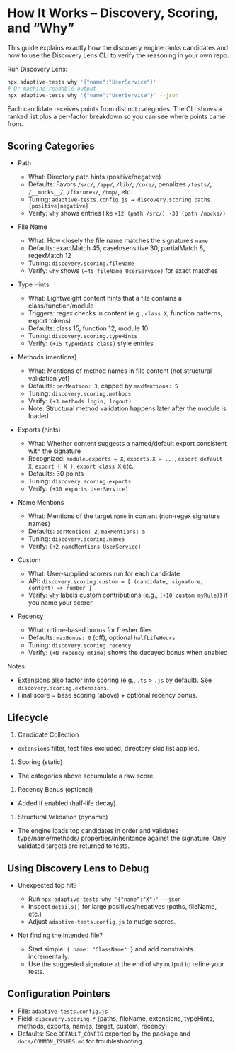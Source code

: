 # How It Works – Discovery, Scoring, and “Why”

This guide explains exactly how the discovery engine ranks candidates and how to
use the Discovery Lens CLI to verify the reasoning in your own repo.

Run Discovery Lens:

```bash
npx adaptive-tests why '{"name":"UserService"}'
# Or machine‑readable output
npx adaptive-tests why '{"name":"UserService"}' --json
```

Each candidate receives points from distinct categories. The CLI shows a
ranked list plus a per‑factor breakdown so you can see where points came from.

## Scoring Categories

- Path
  - What: Directory path hints (positive/negative)
  - Defaults: Favors `/src/`, `/app/`, `/lib/`, `/core/`; penalizes `/tests/`,
    `/__mocks__/`, `/fixtures/`, `/tmp/`, etc.
  - Tuning: `adaptive-tests.config.js → discovery.scoring.paths.{positive|negative}`
  - Verify: `why` shows entries like `+12 (path /src/)`, `-30 (path /mocks/)`

- File Name
  - What: How closely the file name matches the signature’s `name`
  - Defaults: exactMatch 45, caseInsensitive 30, partialMatch 8, regexMatch 12
  - Tuning: `discovery.scoring.fileName`
  - Verify: `why` shows `(+45 fileName UserService)` for exact matches

- Type Hints
  - What: Lightweight content hints that a file contains a class/function/module
  - Triggers: regex checks in content (e.g., `class X`, function patterns, export tokens)
  - Defaults: class 15, function 12, module 10
  - Tuning: `discovery.scoring.typeHints`
  - Verify: `(+15 typeHints class)` style entries

- Methods (mentions)
  - What: Mentions of method names in file content (not structural validation yet)
  - Defaults: `perMention: 3`, capped by `maxMentions: 5`
  - Tuning: `discovery.scoring.methods`
  - Verify: `(+3 methods login, logout)`
  - Note: Structural method validation happens later after the module is loaded

- Exports (hints)
  - What: Whether content suggests a named/default export consistent with the signature
  - Recognized: `module.exports = X`, `exports.X = ...`, `export default X`,
    `export { X }`, `export class X` etc.
  - Defaults: 30 points
  - Tuning: `discovery.scoring.exports`
  - Verify: `(+30 exports UserService)`

- Name Mentions
  - What: Mentions of the target `name` in content (non‑regex signature names)
  - Defaults: `perMention: 2`, `maxMentions: 5`
  - Tuning: `discovery.scoring.names`
  - Verify: `(+2 nameMentions UserService)`

- Custom
  - What: User‑supplied scorers run for each candidate
  - API: `discovery.scoring.custom = [ (candidate, signature, content) => number ]`
  - Verify: `why` labels custom contributions (e.g., `(+10 custom myRule)`) if you name your scorer

- Recency
  - What: mtime‑based bonus for fresher files
  - Defaults: `maxBonus: 0` (off), optional `halfLifeHours`
  - Tuning: `discovery.scoring.recency`
  - Verify: `(+N recency mtime)` shows the decayed bonus when enabled

Notes:

- Extensions also factor into scoring (e.g., `.ts` > `.js` by default). See
  `discovery.scoring.extensions`.
- Final score = base scoring (above) + optional recency bonus.

## Lifecycle

1. Candidate Collection

- `extensions` filter, test files excluded, directory skip list applied.

1. Scoring (static)

- The categories above accumulate a raw score.

1. Recency Bonus (optional)

- Added if enabled (half‑life decay).

1. Structural Validation (dynamic)

- The engine loads top candidates in order and validates type/name/methods/
  properties/inheritance against the signature. Only validated targets are
  returned to tests.

## Using Discovery Lens to Debug

- Unexpected top hit?
  - Run `npx adaptive-tests why '{"name":"X"}' --json`
  - Inspect `details[]` for large positives/negatives (paths, fileName, etc.)
  - Adjust `adaptive-tests.config.js` to nudge scores.

- Not finding the intended file?
  - Start simple: `{ name: "ClassName" }` and add constraints incrementally.
  - Use the suggested signature at the end of `why` output to refine your tests.

## Configuration Pointers

- File: `adaptive-tests.config.js`
- Field: `discovery.scoring.*` (paths, fileName, extensions, typeHints, methods,
  exports, names, target, custom, recency)
- Defaults: See `DEFAULT_CONFIG` exported by the package and `docs/COMMON_ISSUES.md` for troubleshooting.
